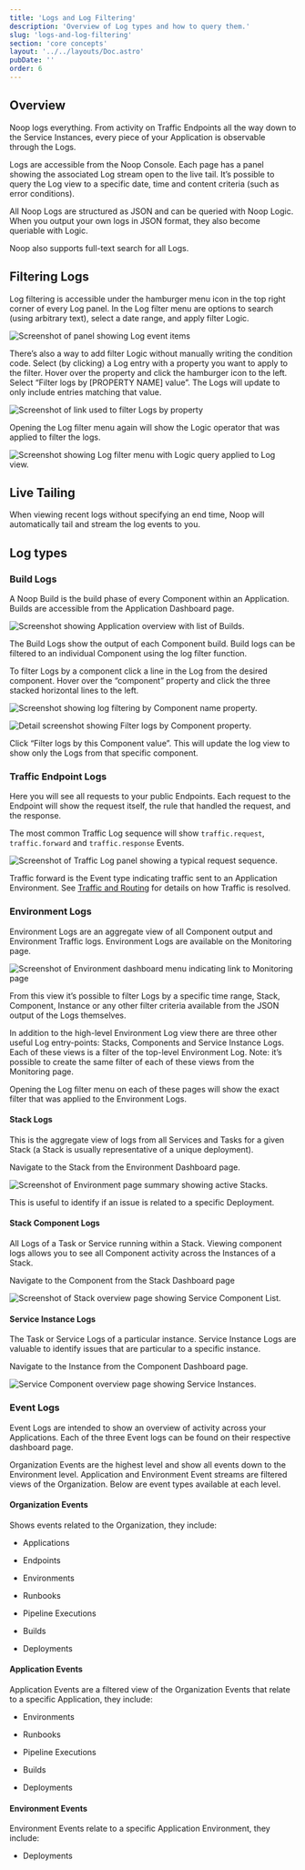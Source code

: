 ```yaml
---
title: 'Logs and Log Filtering'
description: 'Overview of Log types and how to query them.'
slug: 'logs-and-log-filtering'
section: 'core concepts'
layout: '../../layouts/Doc.astro'
pubDate: ''
order: 6
---
```


## Overview

Noop logs everything. From activity on Traffic Endpoints all the way down to the Service Instances, every piece of your Application is observable through the Logs.

Logs are accessible from the Noop Console. Each page has a panel showing the associated Log stream open to the live tail. It’s possible to query the Log view to a specific date, time and content criteria (such as error conditions).

All Noop Logs are structured as JSON and can be queried with Noop Logic. When you output your own logs in JSON format, they also become queriable with Logic.

Noop also supports full-text search for all Logs.

## Filtering Logs

Log filtering is accessible under the hamburger menu icon in the top right corner of every Log panel. In the Log filter menu are options to search (using arbitrary text), select a date range, and apply filter Logic.

![Screenshot of panel showing Log event items](/assets/docs/imgs/90a4b574-a281-453c-bb6b-0201d32c9477.png)

There’s also a way to add filter Logic without manually writing the condition code. Select (by clicking) a Log entry with a property you want to apply to the filter. Hover over the property and click the hamburger icon to the left. Select “Filter logs by \[PROPERTY NAME] value”. The Logs will update to only include entries matching that value.

![Screenshot of link used to filter Logs by property](/assets/docs/imgs/0c3f5fd5-1ae9-4891-963f-8a7f17e66ba5.png)

Opening the Log filter menu again will show the Logic operator that was applied to filter the logs.

![Screenshot showing Log filter menu with Logic query applied to Log view.](/assets/docs/imgs/64488720-58d1-416f-9f88-cb2ca9bee36c.png)

## Live Tailing

When viewing recent logs without specifying an end time, Noop will automatically tail and stream the log events to you.

## Log types

### Build Logs

A Noop Build is the build phase of every Component within an Application. Builds are accessible from the Application Dashboard page.

![Screenshot showing Application overview with list of Builds.](/assets/docs/imgs/b91e1701-61af-43a4-9340-6147aea9d06b.png)

The Build Logs show the output of each Component build. Build logs can be filtered to an individual Component using the log filter function.

To filter Logs by a component click a line in the Log from the desired component. Hover over the “component” property and click the three stacked horizontal lines to the left.

![Screenshot showing log filtering by Component name property.](/assets/docs/imgs/e91eb2b7-70c1-494a-8406-f5cfe1e1e9e3.png)

![Detail screenshot showing Filter logs by Component property.](/assets/docs/imgs/de23f791-d87c-4be6-b62f-8eebe7c7991c.png)

Click “Filter logs by this Component value”. This will update the log view to show only the Logs from that specific component.

### Traffic Endpoint Logs

Here you will see all requests to your public Endpoints. Each request to the Endpoint will show the request itself, the rule that handled the request, and the response.

The most common Traffic Log sequence will show `traffic.request`, `traffic.forward` and `traffic.response` Events.

![Screenshot of Traffic Log panel showing a typical request sequence.](/assets/docs/imgs/8513b52c-ebe1-47a7-b347-79c33c7f2824.png)

Traffic forward is the Event type indicating traffic sent to an Application Environment. See [Traffic and Routing](https://docs.noop.dev/en/articles/8159788-traffic-and-routes) for details on how Traffic is resolved.

### Environment Logs

Environment Logs are an aggregate view of all Component output and Environment Traffic logs. Environment Logs are available on the Monitoring page.

![Screenshot of Environment dashboard menu indicating link to Monitoring page](/assets/docs/imgs/452cb2b1-c173-4f77-a162-31175184b637.png)

From this view it’s possible to filter Logs by a specific time range, Stack, Component, Instance or any other filter criteria available from the JSON output of the Logs themselves.

In addition to the high-level Environment Log view there are three other useful Log entry-points: Stacks, Components and Service Instance Logs. Each of these views is a filter of the top-level Environment Log. Note: it’s possible to create the same filter of each of these views from the Monitoring page.

Opening the Log filter menu on each of these pages will show the exact filter that was applied to the Environment Logs.

#### Stack Logs

This is the aggregate view of logs from all Services and Tasks for a given Stack (a Stack is usually representative of a unique deployment).

Navigate to the Stack from the Environment Dashboard page.

![Screenshot of Environment page summary showing active Stacks.](/assets/docs/imgs/4b630719-9745-4eeb-a97f-e30cfaa7d0e2.png)

This is useful to identify if an issue is related to a specific Deployment.

#### Stack Component Logs

All Logs of a Task or Service running within a Stack. Viewing component logs allows you to see all Component activity across the Instances of a Stack.

Navigate to the Component from the Stack Dashboard page

![Screenshot of Stack overview page showing Service Component List.](/assets/docs/imgs/c56f7e9e-14bd-4f16-9821-3ab9dee4b11d.png)

#### Service Instance Logs

The Task or Service Logs of a particular instance. Service Instance Logs are valuable to identify issues that are particular to a specific instance.

Navigate to the Instance from the Component Dashboard page.

![Service Component overview page showing Service Instances.](/assets/docs/imgs/fbd774ce-2745-4aa5-8128-e59f5cd2d24b.png)

### Event Logs

Event Logs are intended to show an overview of activity across your Applications. Each of the three Event logs can be found on their respective dashboard page.

Organization Events are the highest level and show all events down to the Environment level. Application and Environment Event streams are filtered views of the Organization. Below are event types available at each level.

#### Organization Events

Shows events related to the Organization, they include:

- Applications

- Endpoints

- Environments

- Runbooks

- Pipeline Executions

- Builds

- Deployments

#### Application Events

Application Events are a filtered view of the Organization Events that relate to a specific Application, they include:

- Environments

- Runbooks

- Pipeline Executions

- Builds

- Deployments

#### Environment Events

Environment Events relate to a specific Application Environment, they include:

- Deployments
